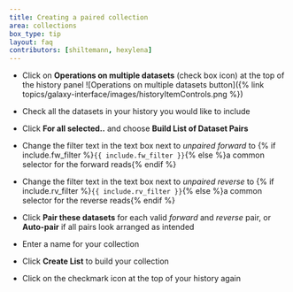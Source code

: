```yaml
---
title: Creating a paired collection
area: collections
box_type: tip
layout: faq
contributors: [shiltemann, hexylena]
---
```



* Click on **Operations on multiple datasets** (check box icon) at the top of the history panel ![Operations on multiple datasets button]({% link topics/galaxy-interface/images/historyItemControls.png %})
* Check all the datasets in your history you would like to include
* Click **For all selected..** and choose **Build List of Dataset Pairs**

* Change the filter text in the text box next to *unpaired forward* to
{% if include.fw_filter %}`{{ include.fw_filter }}`{% else %}a common selector for the forward reads{% endif %}
* Change the filter text in the text box next to *unpaired reverse* to
{% if include.rv_filter %}`{{ include.rv_filter }}`{% else %}a common selector for the reverse reads{% endif %}
* Click **Pair these datasets** for each valid *forward* and *reverse* pair, or **Auto-pair** if all pairs look arranged as intended
* Enter a name for your collection
* Click **Create List** to build your collection
* Click on the checkmark icon at the top of your history again
